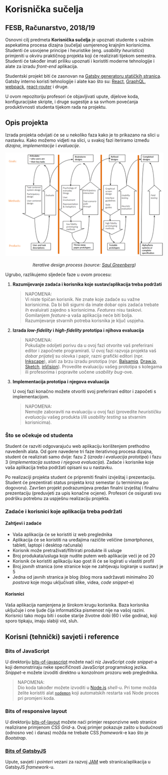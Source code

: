 # Korisnička sučelja

## FESB, Računarstvo, 2018/19

Osnovni cilj predmeta **Korisnička sučelja** je upoznati studente s važnim aspekatima procesa dizajna (sučelja) usmjerenog krajnjim korisnicima. Studenti će usvojene principe i heuristike (eng. _usability heuristics_) primjeniti u okviru praktičnog projekta koji će realizirati tijekom semestra. Studenti će također imati priliku upoznati i koristiti moderne tehnologije i alate za izradu _front-end_ aplikacija.

Studentski projekt biti će zasnovan na [Gatsby generatoru statičkih stranica](https://www.gatsbyjs.org). Gatsby interno koristi tehnologije i alate kao što su: [React](https://reactjs.org), [GraphQL](https://graphql.org), [webpack](https://webpack.js.org), [react-router](https://reacttraining.com/react-router) i druge.

U ovom repozitoriju profesori će objavljivati upute, dijelove koda, konfiguracijske skripte, i druge sugestije a sa svrhom povećanja produktivnosti studenta tijekom rada na projektu.

## Opis projekta

Izrada projekta odvijati će se u nekoliko faza kako je to prikazano na slici u nastavku. Kako možemo vidjeti na slici, u svakoj fazi iteriramo između _dizajna_, _implementacije_ i _evaluacije_.

<!-- markdownlint-disable MD033 -->
<p align="center">
    <img src="./img/interface_design_process.png" width="600px" height="auto"/>
    <br><br>
    <em>Iterative design process (source: <a href="http://saul.cpsc.ucalgary.ca/pmwiki.php/HCIResources/HCILectures">Saul Greenberg</a>)</em>
</p>
<!-- markdownlint-disable MD033 -->

Ugrubo, razlikujemo sljedeće faze u ovom procesu:

1. **Razumijevanje zadaća i korisnika koje sustav/aplikacija treba podržati**

   > NAPOMENA:  
   > Vi niste tipičan korisnik. Ne znate koje zadaće su važne korisnicima. Da bi bili sigurni da imate dobar opis zadaća trebate ih evaluirati zajedno s korisnicima. _Features_ nisu taskovi. Gomilanjem _feature_-a vaša aplikacija neće biti bolja. Razumijevanje stvarnih potreba korisnika je ključ uspjeha.

2. **Izrada _low-fidelity_ i _high-fidelity_ prototipa i njihova evaluacija**

   > NAPOMENA:  
   > Pokušajte odoljeti porivu da u ovoj fazi otvorite vaš preferirani editor i započnete programirati. U ovoj fazi razvoja projekta vaš _dobar prijatelj_ su olovka i papir, razni grafički editori (npr. [Inkscape](https://inkscape.org/en/)), alati za brzu izradu prototipa (npr. [Balsamiq](https://balsamiq.com), [Draw.io](https://www.draw.io/), [Sketch](https://www.sketchapp.com), [inVision](https://www.invisionapp.com)). Provedite evaluaciju vašeg prototipa s kolegama ili profesorima i popravite uočene _usability bug_-ove.

3. **Implementacija prototipa i njegova evaluacija**

   U ovoj fazi konačno možete otvoriti svoj preferirani editor i započeti s implementacijom.

   > NAPOMENA:  
   > Nemojte zaboraviti na evaluaciju u ovoj fazi (provedite _heurističku evaluaciju_ vašeg produkta i/ili _usability testing_ sa stvarnim korisnicima).

### Što se očekuje od studenta

Student će razviti odgovarajuću web aplikaciju korištenjem prethodno navedenih alata. Od gore navedene tri faze iterativnog procesa dizajna, student će realizirati samo dvije: fazu 2 (_izrada i evaluacija prototipa_) i fazu 3 (_implementacija sustava i njegova evaluacija_). Zadaće i korisnike koje vaša aplikacija treba podržati opisani su u nastavku.

Po realizaciji projekta student će pripremiti finalni izvještaj i prezentaciju. Student će prezentirati status projekta kroz semestar (u terminima po dogovoru). Završen projekt podrazumijeva predan finalni izvještaj i finalnu prezentaciju (preduvjeti za upis konačne ocjene). Profesori će osigurati svu podršku potrebnu za uspješnu realizaciju projekta.

### Zadaće i korisnici koje aplikacija treba podržati

#### Zahtjevi i zadaće

- Vaša aplikacija će se koristiti iz web preglednika
- Aplikacija će se koristiti na uređajima razičite veličine (_smartphones_, tableti, laptopi i desktop računala)
- Korisnik može pretraživati/filtrirati produkte ili usluge
- Broj produkata/usluga koje nudite putem web aplikacije veći je od 20
- Korisnik će koristiti aplikaciju kao gost ili će se logirati u vlastiti profil
- Broj _javnih_ stranica (one stranice koje ne zahtjevaju logiranje u sustav) je 5
- Jedna od javnih stranica je blog (blog mora sadržavati minimalno 20 _postova_ koje mogu uključivati slike, videa, _code snippet_-e)

#### Korisnici

Vaša aplikacija namjenjena je širokom krugu korisnika. Baza korisnika uključuje i one ljude čija informatička pismenost nije na vašoj razini. Korisnici tako mogu biti i osobe starije životne dobi (60 i više godina), koji sporo tipkaju, imaju slabiji vid, sluh.

## Korisni (tehnički) savjeti i reference

### Bits of JavaScript

U direktoriju [bits-of-javascript](/bits-of-javascript) možete naći niz JavaScript _code snippet_-a koji demonstriraju neke specifičnosti JavaScript programskog jezika. _Snippet_-e možete izvoditi direktno u konzolnom prozoru web preglednika.

> NAPOMENA:  
> Dio koda također možete izvoditi u [Node.js](https://nodejs.org) _shell_-u. Pri tome možda želite koristiti alat [`nodemon`](https://nodemon.io) koji automatskih restarta vaš Node proces pri promjeni koda.

### Bits of responsive layout

U direktoriju [bits-of-layout](/bits-of-layout) možete naći primjer responzivne web stranice realizirane primjenom _CSS Grid_-a. Ovaj primjer pokazuje zašto u budućnosti (odnosno već i danas) možda ne trebate CSS _framework_-e kao što je _Bootstrap_.

### [Bits of GatsbyJS](bits-of-gatsby/README.md)

Upute, savjeti i _pointeri_ vezani za razvoj [JAM](https://jamstack.org/) web stranica/aplikacija u GatsbyJS _framework_-u.
